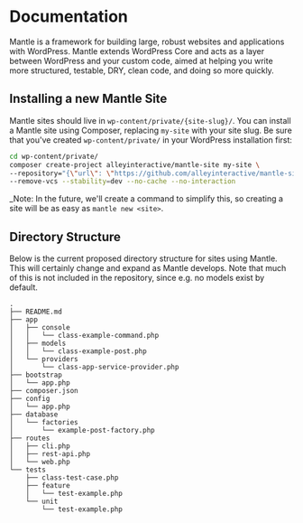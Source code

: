 Documentation
=============

Mantle is a framework for building large, robust websites and applications with WordPress. Mantle extends WordPress Core and acts as a layer between WordPress and your custom code, aimed at helping you write more structured, testable, DRY, clean code, and doing so more quickly.

## Installing a new Mantle Site

Mantle sites should live in `wp-content/private/{site-slug}/`. You can install
a Mantle site using Composer, replacing `my-site` with your site slug. Be sure
that you've created `wp-content/private/` in your WordPress installation first:

```bash
cd wp-content/private/
composer create-project alleyinteractive/mantle-site my-site \
--repository="{\"url\": \"https://github.com/alleyinteractive/mantle-site.git\", \"type\": \"vcs\"}" \
--remove-vcs --stability=dev --no-cache --no-interaction
```

_Note: In the future, we'll create a command to simplify this, so creating a site will be as
easy as `mantle new <site>`.

## Directory Structure

Below is the current proposed directory structure for sites using Mantle. This
will certainly change and expand as Mantle develops. Note that much of this is
not included in the repository, since e.g. no models exist by default.

```
.
├── README.md
├── app
│   ├── console
│   │   └── class-example-command.php
│   ├── models
│   │   └── class-example-post.php
│   └── providers
│       └── class-app-service-provider.php
├── bootstrap
│   └── app.php
├── composer.json
├── config
│   └── app.php
├── database
│   └── factories
│       └── example-post-factory.php
├── routes
│   ├── cli.php
│   ├── rest-api.php
│   └── web.php
└── tests
    ├── class-test-case.php
    ├── feature
    │   └── test-example.php
    └── unit
        └── test-example.php
```
